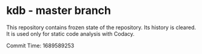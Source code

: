 # kdb - master branch

This repository contains frozen state of the repository.
Its history is cleared. It is used only for static code
analysis with Codacy.

Commit Time: 1689589253